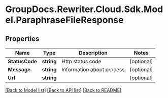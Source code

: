 # GroupDocs.Rewriter.Cloud.Sdk.Model.ParaphraseFileResponse

## Properties

Name | Type | Description | Notes
------------ | ------------- | ------------- | -------------
**StatusCode** | **string** | Http status code | [optional] 
**Message** | **string** | Information about process | [optional] 
**Url** | **string** |  | [optional] 

[[Back to Model list]](../README.md#documentation-for-models) [[Back to API list]](../README.md#documentation-for-api-endpoints) [[Back to README]](../README.md)

